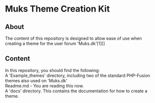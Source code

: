 Muks Theme Creation Kit
=======================
  
About
-----
  
The content of this repository is designed to allow ease of use when creating a theme for the user forum 'Muks.dk'[1][]  
  
Content
-------
  
In this repository, you should find the following:  
A 'Example_themes' directory, including two of the standard PHP-Fusion themes also used on 'Muks.dk'  
Readme.md - You are reading this now.  
A 'docs' directory. This contains the documentation for how to create a theme.  
